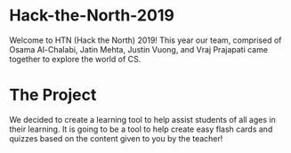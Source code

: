 # Hack-the-North-2019

Welcome to HTN (Hack the North) 2019! This year our team, comprised of Osama Al-Chalabi, Jatin Mehta, Justin Vuong, and Vraj Prajapati came together to explore the world of CS.

# The Project

We decided to create a learning tool to help assist students of all ages in their learning. It is going to be a tool to help create easy flash cards and quizzes based on the content given to you by the teacher!
